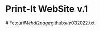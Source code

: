 # Print-It WebSite v.1
#   F e t o u r i _ M e h d i _ 2 _ p a g e _ g i t h u b _ s i t e _ 0 3 2 0 2 2 . t x t  
 